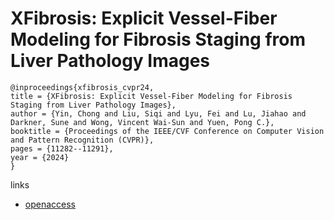 # XFibrosis: Explicit Vessel-Fiber Modeling for Fibrosis Staging from Liver Pathology Images

```
@inproceedings{xfibrosis_cvpr24,
title = {XFibrosis: Explicit Vessel-Fiber Modeling for Fibrosis Staging from Liver Pathology Images},
author = {Yin, Chong and Liu, Siqi and Lyu, Fei and Lu, Jiahao and Darkner, Sune and Wong, Vincent Wai-Sun and Yuen, Pong C.},
booktitle = {Proceedings of the IEEE/CVF Conference on Computer Vision and Pattern Recognition (CVPR)},
pages = {11282--11291},
year = {2024}
}
```

links
- [openaccess](https://openaccess.thecvf.com//content/CVPR2024/html/Yin_XFibrosis_Explicit_Vessel-Fiber_Modeling_for_Fibrosis_Staging_from_Liver_Pathology_CVPR_2024_paper.html)
